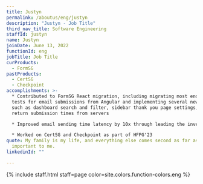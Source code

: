 ```yaml
---
title: Justyn
permalink: /aboutus/eng/justyn
description: "Justyn - Job Title"
third_nav_title: Software Engineering
staffId: justyn
name: Justyn
joinDate: June 13, 2022
functionId: eng
jobTitle: Job Title
curProducts:
  - FormSG
pastProducts:
  - CertSG
  - Checkpoint
accomplishments: >-
  * Contributed to FormSG React migration, including migrating most end-to-end
  tests for email submissions from Angular and implementing several new features
  such as dashboard search and filter, sidebar thank you page settings, and
  return submission times from servers

  * Improved email sending time latency by 10x through leading the investigation into the matter and rectifying the root cause (migrating AWS email sending services from US to SG)

  * Worked on CertSG and Checkpoint as part of HFPG'23
quote: My family is my life, and everything else comes second as far as what’s
  important to me.
linkedinId: ""

---
```


{% include staff.html staff=page color=site.colors.function-colors.eng %}

